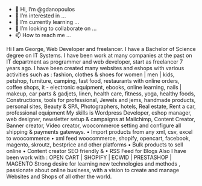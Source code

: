 - 👋 Hi, I’m @gdanopoulos
- 👀 I’m interested in ...
- 🌱 I’m currently learning ...
- 💞️ I’m looking to collaborate on ...
- 📫 How to reach me ...

Hi I am George, Web Developer and freelancer. I have a Bachelor of Science degree on IT Systems. I have been work at many companies at the past on IT department as programmer and web developer,  start as freelancer 7 years ago.
I have been created many websites and eshops with various activities such as : fashion, clothes & shoes for women | men | kids, petshop, furniture, camping, fast food, restaurants with online orders, coffee shops, it - electronic equipment, ebooks, online learning, nails | makeup, car parts & gadjets, linen, health care, fitness, yoga, healthy foods, Constructions, tools for professional, Jewels and jems, handmade products, personal sites, Beauty & SPA, Photographers, hotels, Real estate, Rent a car, professional equipment
My skills is Wordpress Developer, eshop manager, web designer, newsletter setup & campaigns at Mailchimp, Content Creator, Banner creator, Video creator, woocommerce setting and configure all shipping & payments gateways.
• Import products from any xml, csv, excel to woocommerce
• xml feed woocommerce, shopify, opencart, facebook, magento, skroutz, bestprice and other platforms
• Bulk products to sell online
• Content creator SEO friendly & • RSS Feed for Blogs
Also I have been work with : OPEN CART | SHOPIFY | ECWID | PRESTASHOP | MAGENTO
Strong desire for learning new technologies and methods , passionate about online business, with a vision to create and manage Websites and Shops of all other the world.


<!---
gdanopoulos/gdanopoulos is a ✨ special ✨ repository because its `README.md` (this file) appears on your GitHub profile.
You can click the Preview link to take a look at your changes.
--->
